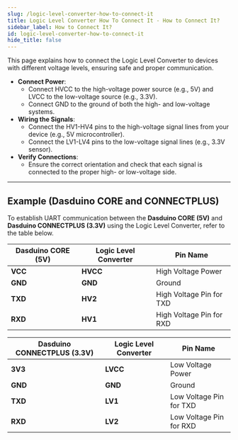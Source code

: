 ```yaml
---
slug: /logic-level-converter-how-to-connect-it
title: Logic Level Converter How To Connect It - How to Connect It?
sidebar_label: How to Connect It?
id: logic-level-converter-how-to-connect-it
hide_title: false
---
```


This page explains how to connect the Logic Level Converter to devices with different voltage levels, ensuring safe and proper communication.

- **Connect Power**:
   - Connect HVCC to the high-voltage power source (e.g., 5V) and LVCC to the low-voltage source (e.g., 3.3V).
   - Connect GND to the ground of both the high- and low-voltage systems.
- **Wiring the Signals**:
  - Connect the HV1-HV4 pins to the high-voltage signal lines from your device (e.g., 5V microcontroller).
  - Connect the LV1-LV4 pins to the low-voltage signal lines (e.g., 3.3V sensor).
- **Verify Connections**:
   - Ensure the correct orientation and check that each signal is connected to the proper high- or low-voltage side.

---

## Example (Dasduino CORE and CONNECTPLUS)

To establish UART communication between the **Dasduino CORE (5V)** and **Dasduino CONNECTPLUS (3.3V)** using the Logic Level Converter, refer to the table below.

<CenteredImage src="/img/logic-level-converter/connectionexample.png" alt="llc_ce" caption="Bidirectional Logic Level Converter usage example" width="800px" />

| Dasduino CORE (5V) | Logic Level Converter | Pin Name                 |
| ------------------ | --------------------- | ------------------------ |
| **VCC**            | **HVCC**              | High Voltage Power       |
| **GND**            | **GND**               | Ground                   |
| **TXD**            | **HV2**               | High Voltage Pin for TXD |
| **RXD**            | **HV1**               | High Voltage Pin for RXD |

| Dasduino CONNECTPLUS (3.3V) | Logic Level Converter | Pin Name                |
| --------------------------- | --------------------- | ----------------------- |
| **3V3**                     | **LVCC**              | Low Voltage Power       |
| **GND**                     | **GND**               | Ground                  |
| **TXD**                     | **LV1**               | Low Voltage Pin for TXD |
| **RXD**                     | **LV2**               | Low Voltage Pin for RXD |